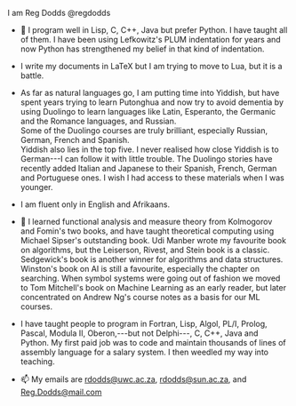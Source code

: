 I am Reg Dodds @regdodds
- 🌱 I program well in Lisp, C, C++, Java but prefer Python.  I have taught all of them.  I have been using Lefkowitz's 
    PLUM indentation for years and now Python has strengthened my belief in that kind of indentation.  
    
-   I write my documents in LaTeX but I am trying to move to Lua, but it is a battle.  
    
-   As far as natural languages go, I am putting time into Yiddish, but have spent years trying to learn 
    Putonghua and now try to avoid dementia by using Duolingo to learn languages like Latin, Esperanto, the Germanic
    and the Romance languages, and Russian.  
    Some of the Duolingo courses are truly brilliant, especially Russian, German, French and Spanish.  
    Yiddish also lies in the top five. I never realised how close Yiddish is to German---I can follow it with little trouble.
    The Duolingo stories have recently added Italian and Japanese to their Spanish, French, German and Portuguese 
    ones.  I wish I had access to these materials when I was younger.
    
-   I am fluent only in English and Afrikaans.  
    
- 💞️ I learned functional analysis and measure theory from Kolmogorov and Fomin's two books, and have taught
     theoretical computing using Michael Sipser's outstanding book. Udi Manber wrote my favourite book on algorithms, 
     but the Leiserson, Rivest, and Stein book is a classic. Sedgewick's book is another winner for algorithms and 
     data structures.  Winston's book on AI is still a favourite, especially the chapter on searching.  When symbol 
     systems were going out of fashion we moved to Tom Mitchell's book on Machine Learning as an early reader, but 
     later concentrated on Andrew Ng's course notes as a basis for our ML courses.
     
-    I have taught people to program in Fortran, Lisp, Algol, PL/I, Prolog, Pascal, Modula II, Oberon,---but not Delphi---, 
     C, C++, Java and Python.  My first paid job was to code and maintain thousands of lines of assembly language for a salary
     system.  I then weedled my way into teaching.
     
- 📫 My emails are rdodds@uwc.ac.za, rdodds@sun.ac.za, and Reg.Dodds@mail.com

<!---
regdodds/regdodds is a ✨ special ✨ repository because its `README.md` (this file) appears on your GitHub profile.
You can click the Preview link to take a look at your changes.
--->
